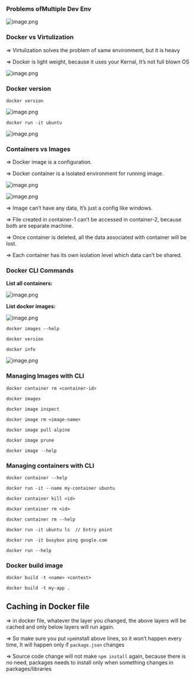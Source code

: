 ### Problems ofMultiple Dev Env

![image.png](https://prod-files-secure.s3.us-west-2.amazonaws.com/54dd01fb-4217-4a69-bf64-0577d50a368f/2f71045b-46c9-404d-8768-c93f2fb57f7b/image.png)

### Docker vs Virtulization

⇒ Virtulization solves the problem of same environment, but it is heavy

⇒ Docker is light weight, because it uses your Kernal, It’s not full blown OS

![image.png](https://prod-files-secure.s3.us-west-2.amazonaws.com/54dd01fb-4217-4a69-bf64-0577d50a368f/22793616-efb2-4775-8357-195bfa119337/image.png)

### Docker version

`docker version`

![image.png](https://prod-files-secure.s3.us-west-2.amazonaws.com/54dd01fb-4217-4a69-bf64-0577d50a368f/7331639f-f2da-48fb-8f1a-6eda3422e035/image.png)

```docker
docker run -it ubuntu
```

![image.png](https://prod-files-secure.s3.us-west-2.amazonaws.com/54dd01fb-4217-4a69-bf64-0577d50a368f/0c4931cb-992d-468f-b7a7-c3fb14a2c629/image.png)

### Containers vs Images

⇒ Docker image is a configuration.

⇒ Docker container is a Isolated environment for running image.

![image.png](https://prod-files-secure.s3.us-west-2.amazonaws.com/54dd01fb-4217-4a69-bf64-0577d50a368f/fc4c90d3-5ed5-4d91-b150-ea2a9ae3479b/image.png)

![image.png](https://prod-files-secure.s3.us-west-2.amazonaws.com/54dd01fb-4217-4a69-bf64-0577d50a368f/3e40726f-fd17-4ec3-ab75-13fd2c066e83/image.png)

⇒ Image can’t have any data, It’s just a config like windows.

⇒ File created in container-1 can’t be accessed in container-2, because both are separate machine.

⇒ Once container is deleted, all the data associated with container will be lost.

⇒ Each container has its own isolation level which data can’t be shared.

### Docker CLI Commands

**List all containers:**

![image.png](https://prod-files-secure.s3.us-west-2.amazonaws.com/54dd01fb-4217-4a69-bf64-0577d50a368f/1cc711af-59c4-44ea-871c-18aced656053/image.png)

**List docker images:**

![image.png](https://prod-files-secure.s3.us-west-2.amazonaws.com/54dd01fb-4217-4a69-bf64-0577d50a368f/3eaf03a1-d6a7-40c4-9db7-6e1a9b5a2e53/image.png)

```docker
docker images --help

docker version

docker info

```

![image.png](https://prod-files-secure.s3.us-west-2.amazonaws.com/54dd01fb-4217-4a69-bf64-0577d50a368f/dc1157ad-6145-4f38-ae4d-b8875d6bd91c/image.png)

### Managing Images with CLI

```docker
docker container rm <container-id>

docker images

docker image inspect

docker image rm <image-name>

docker image pull alpine

docker image prune

docker image --help
```

### Managing containers with CLI

```docker
docker container --help

docker run -it --name my-container ubuntu

docker container kill <id>

docker container rm <id>

docker container rm --help

docker run -it ubuntu ls  // Entry point

docker run -it busybox ping google.com

docker run --help

```

### Docker build image

```docker
docker build -t <name> <context>

docker build -t my-app .

```

## Caching in Docker file

⇒ in docker file, whatever the layer you changed, the above layers will be cached and only below layers will run again.

⇒ So make sure you put `npm`install above lines, so it won’t happen every time, It will happen only if `package.json` changes

⇒ Source code change will not make `npm install` again, because there is no need, packages needs to install only when something changes in packages/libraries
